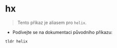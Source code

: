 # hx

> Tento příkaz je aliasem pro `helix`.

- Podívejte se na dokumentaci původního příkazu:

`tldr helix`
